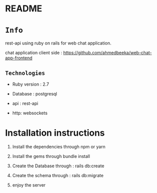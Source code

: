 # README
# `Info`
rest-api using ruby on rails for web chat application.

chat application client side : https://github.com/ahmedbeeka/web-chat-app-frontend

## `Technologies`

* Ruby version : 2.7

* Database : postgresql

* api : rest-api

* http: websockets


# Installation instructions

1. Install the dependencies through npm or yarn 

2. Install the gems through bundle install 

3. Create the Database through : rails db:create

4. Create the schema through  : rails db:migrate

4. enjoy the server 
